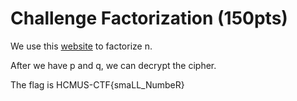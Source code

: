 # Challenge Factorization (150pts)

We use this [website](https://www.alpertron.com.ar/ECM.HTM) to factorize n.

After we have p and q, we can decrypt the cipher.

The flag is HCMUS-CTF{smaLL_NumbeR}
